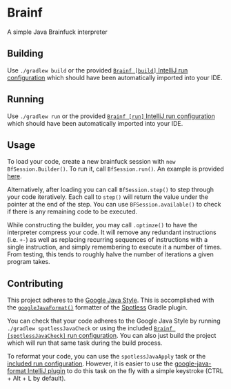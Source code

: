 # Brainf
 A simple Java Brainfuck interpreter

## Building
Use `./gradlew build` or the provided [`Brainf [build]` IntelliJ run configuration](.run/Brainf%20%5Bbuild%5D.run.xml) which should have been automatically imported into your IDE.

## Running
Use `./gradlew run` or the provided [`Brainf [run]` IntelliJ run configuration](.run/Brainf%20%5Brun%5D.run.xml) which should have been automatically imported into your IDE.

## Usage
To load your code, create a new brainfuck session with `new BfSession.Builder()`. To run it, call `BfSession.run()`. An example is provided [here](src/main/java/info/sciman/Main.java).

Alternatively, after loading you can call `BfSession.step()` to step through your code iteratively. Each call to `step()` will return the value under the pointer at the end of the step. You can use `BFSession.available()` to check if there is any remaining code to be executed.

While constructing the builder, you may call `.optimze()` to have the interpreter compress your code. It will remove any redundant instructions (i.e. `+-`) as well as replacing recurring sequences of instructions with a single instruction, and simply remembering to execute it a number of times. From testing, this tends to roughly halve the number of iterations a given program takes.

## Contributing
This project adheres to the [Google Java Style](https://google.github.io/styleguide/javaguide.html). This is accomplished with the [`googleJavaFormat()`](https://github.com/diffplug/spotless/tree/main/plugin-gradle#google-java-format) formatter of the [Spotless](https://github.com/diffplug/spotless) Gradle plugin.

You can check that your code adheres to the Google Java Style by running `./gradlew spotlessJavaCheck` or using the included [`Brainf [spotlessJavaCheck]` run configuration](.run/Brainf%20%5BspotlessJavaCheck%5D.run.xml). You can also just build the project which will run that same task during the build process.

To reformat your code, you can use the `spotlessJavaApply` task or the [included run configuration](.run/Brainf%20%5BspotlessJavaApply%5D.run.xml). However, it is easier to use the [google-java-format IntelliJ plugin](https://plugins.jetbrains.com/plugin/8527-google-java-format) to do this task on the fly with a simple keystroke (CTRL + Alt + L by default).